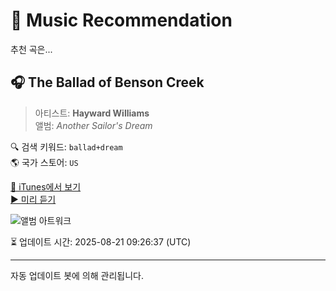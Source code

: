 
# 🎵 Music Recommendation

추천 곡은...

## 🎧 The Ballad of Benson Creek  
> 아티스트: **Hayward Williams**  
> 앨범: _Another Sailor's Dream_  

🔍 검색 키워드: `ballad+dream`  
🌎 국가 스토어: `US`

[🔗 iTunes에서 보기](https://music.apple.com/us/album/the-ballad-of-benson-creek/215869988?i=215869992&uo=4)  
[▶️ 미리 듣기](https://audio-ssl.itunes.apple.com/itunes-assets/AudioPreview115/v4/90/37/f8/9037f84e-a8cb-bc23-0934-302a70704975/mzaf_14085420160328318500.plus.aac.p.m4a)

![앨범 아트워크](https://is1-ssl.mzstatic.com/image/thumb/Music/5d/0e/42/mzi.aqthenvs.jpg/100x100bb.jpg)

⏳ 업데이트 시간: 2025-08-21 09:26:37 (UTC)

---
자동 업데이트 봇에 의해 관리됩니다.
